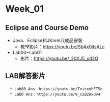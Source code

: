 # Week_01

## Eclipse and Course Demo
   * Java、Eclipse和JKarel八成品安裝
      * 教學影片：https://youtu.be/SbAx0jtsALc
   * Lab00~Lab01
      * 影片：https://youtu.be/_20XJ5_ud2Q

## LAB解答影片
      * Lab00 Ans：https://youtu.be/TnicxohFT5o
      * Lab0 Ans：https://youtu.be/9_czB2AxUv4

